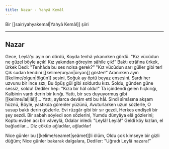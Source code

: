 ```yaml
---
title: Nazar - Yahyâ Kemâl
---
```


Bir [[sair/yahyakemal|Yahyâ Kemâl]] şiiri

---

## Nazar
Gece, Leylâ’yı ayın on dördü,
Koyda tenhâ yıkanırken gördü.
"Kız vücûdun ne güzel böyle açık!
Kız yakından göreyim sâhile çık!”
Baktı etrâfına ürkek, ürkek
Dedi: "Tenhâda bu ses nolsa gerek?”
"Kız vücûdun sarı güller gibi ter!
Çık sudan kendini [[kelime/uryan|üryan]] göster!”
Aranırken ayın [[kelime/olgun|ölgün]] sesini,
Soğuk ay öptü beyaz ensesini.
Sardı her uzvunu bir ince sızı;
Bu öpüş gül gibi soldurdu kızı.
Soldu, günden güne sessiz, soldu!
Dediler hep: "Kıza bir hâl oldu!"
Tâ içindendi gelen hıçkırığı,
Kalbinin vardı derin bir kırığı.
Yattı, bir ses duyuyormuş gibi [[kelime/lal|lâl]]…
Yattı, aylarca devâm etti bu hâl.
Sindi sîmâsına akşam hüznü,
Böyle, yastıkda görenler yüzünü,
Avuturlarken uzun sözlerle,
O susup baktı derin gözlerle.
Evi rüzgâr gibi bir sır gezdi,
Herkes endîşeli bir şey sezdi.
Bir sabah söyledi son sözlerini,
Yumdu dünyâya elâ gözlerini;
Koptu evden acı bir vâveylâ,
Odalar inledi: "Leylâ! Leylâ!”
Geldi köy kızları, el bağladılar…
Diz çöküp ağladılar, ağladılar!

Nice günler bu [[kelime/seamet|şeâmet]]li ölüm,
Oldu çok kimseye bir gizli düğüm;
Nice günler bakarak dalgalara,
Dediler: "Uğradı Leylâ nazara!”